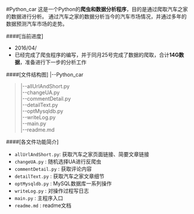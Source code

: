 #Python_car
这是一个Python的**爬虫和数据分析程序**，目的是通过爬取汽车之家的数据进行分析。
通过汽车之家的数据分析当今的汽车市场情况，并通过多年的数据预测汽车市场的走势。

####[当前进度]
* 2016/04/    
 * 已经完成了爬虫程序的编写，并于同月25号完成了数据的爬取，合计**14G数据**，准备进行下一步的分析工作

####[文件结构图]
|--Python_car<br> 
>|--allUrlAndShort.py<br> 
|--changeUA.py<br> 
|--commentDetail.py<br> 
|--detailText.py<br> 
|--optMysqldb.py<br> 
|--writeLog.py<br> 
|--main.py<br> 
|--readme.md<br> 

####[各文件功能简介]     
* `allUrlAndShort.py`: 获取汽车之家页面链接、简要文章链接
* `changeUA.py`          : 随机选择UA进行反爬虫
* `commentDetail.py` : 获取评论内容
* `detailText.py`           : 获取汽车之家文章细节
* `optMysqldb.py`       : MySQL数据库一系列操作
* `writeLog.py`             : 对操作过程写日志
* `main.py`                    : 主程序入口
* `readme.md`             : readme文档
